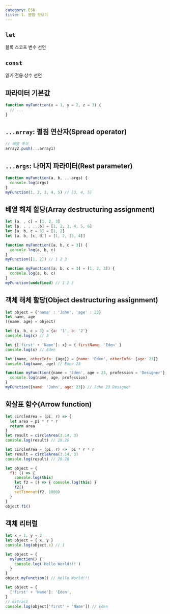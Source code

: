 ```yaml
---
category: ES6
title: 1. 문법 맛보기
---
```



## `let`
블록 스코프 변수 선언

## `const`
읽기 전용 상수 선언

## 파라미터 기본값

```js
function myFunction(x = 1, y = 2, z = 3) {
  // ...
}
```

## `...array`: 펼침 연산자(Spread operator)
```js
// 배열 푸쉬
array2.push(...array1)
```

## `...args`: 나머지 파라미터(Rest parameter)
```js
function myFunction(a, b, ...args) {
  console.log(args)
}
myFunction(1, 2, 3, 4, 5) // [3, 4, 5]
```

## 배열 해체 할당(Array destructuring assignment)
```js
let [a, , c] = [1, 2, 3]
let [a, , , ...b] = [1, 2, 3, 4, 5, 6]
let [a, b, c = 3] = [1, 2]
let [a, b, [c, d]] = [1, 2, [3, 4]]
```
```js
function myFunction([a, b, c = 3]) {
  console.log(a, b, c)
}
myFunction([1, 2]) // 1 2 3
```
```js
function myFunction([a, b, c = 3] = [1, 2, 3]) {
  console.log(a, b, c)
}
myFunction(undefined) // 1 2 3
```

## 객체 해체 할당(Object destructuring assignment)
```js
let object = {'name' : 'John', 'age' : 23}
let name, age
({name, age} = object)
```
```js
let {a, b, c = 3} = {a: '1', b: '2'}
console.log(c) // 3
```
```js
let {['first' + 'Name']: x} = { firstName: 'Eden' }
console.log(x) // Eden
```
```js
let {name, otherInfo: {age}} = {name: 'Eden', otherInfo: {age: 23}}
console.log(name, age) // Eden 23
```
```js
function myFunction({name = 'Eden', age = 23, profession = 'Designer'} = {}) {
  console.log(name, age, profession)
}
myFunction({name: 'John', age: 23}) // John 23 Designer
```

## 화살표 함수(Arrow function)
```js
let circleArea = (pi, r) => {
  let area = pi * r * r
  return area
}
let result = circleArea(3.14, 3)
console.log(result) // 28.26
```
```js
let circleArea = (pi, r) =>  pi * r * r
let result = circleArea(3.14, 3)
console.log(result) // 28.26
```
```js
let object = {
  f1: () => {
    console.log(this)
    let f2 = () => { console.log(this) }
    f2()
    setTimeout(f2, 1000)
  }
}
object.f1()
```

## 객체 리터럴
```js
let x = 1, y = 2
let object = { x, y }
console.log(object.x) // 1
```
```js
let object = {
  myFunction() {
    console.log('Hello World!!!')
  }
}
object.myFunction() // Hello World!!!
```
```js
let object = {
  ['first' + 'Name']: 'Eden',
}
// extract
console.log(object['first' + 'Name']) // Eden
```

